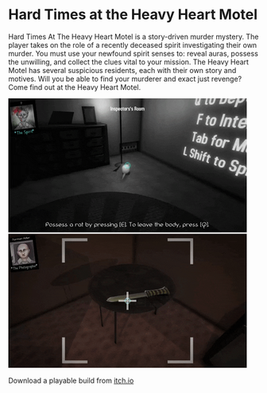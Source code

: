 # Hard Times at the Heavy Heart Motel

Hard Times At The Heavy Heart Motel is a story-driven murder mystery. The player takes on the role of a recently deceased spirit investigating their own murder. You must use your newfound spirit senses to: reveal auras, possess the unwilling, and collect the clues vital to your mission. The Heavy Heart Motel has several suspicious residents, each with their own story and motives. Will you be able to find your murderer and exact just revenge? Come find out at the Heavy Heart Motel.

![](gifs/HTHHM_rat.gif)
![](gifs/HTHHM_evidence.gif)

Download a playable build from [itch.io](https://monochrome-mysteries.itch.io/hard-times-at-the-heavy-heart-motel)